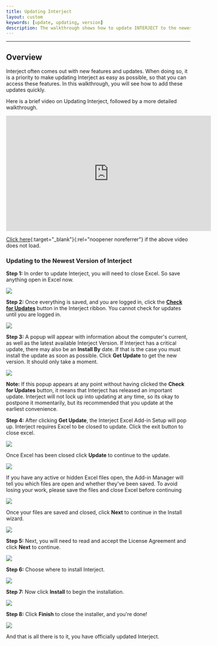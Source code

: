 ```yaml
---
title: Updating Interject
layout: custom
keywords: [update, updating, version]
description: The walkthrough shows how to update INTERJECT to the newest version
---
```

* * *

## Overview

Interject often comes out with new features and updates. When doing so, it is a priority to make updating Interject as easy as possible, so that you can access these features. In this walkthrough, you will see how to add these updates quickly.

Here is a brief video on Updating Interject, followed by a more detailed walkthrough.

<iframe width="560" height="315" src="https://www.youtube.com/embed/uxZB1OYQE0k" frameborder="0" allow="accelerometer; autoplay; encrypted-media; gyroscope; picture-in-picture" allowfullscreen></iframe>

[Click here](https://youtu.be/uxZB1OYQE0k){:target="_blank"}{:rel="noopener noreferrer"} if the above video does not load.

### Updating to the Newest Version of Interject

**Step 1:** In order to update Interject, you will need to close Excel. So save anything open in Excel now.

![](/images/Updating/01.png)
<br>

**Step 2:** Once everything is saved, and you are logged in, click the [**Check for Updates**](/wGetStarted/INTERJECT-Ribbon-Menu-Items.html#check-for-updates) button in the Interject ribbon. You cannot check for updates until you are logged in.

![](/images/Updating/02.png)
<br>

**Step 3:** A popup will appear with information about the computer's current, as well as the latest available Interject Version. If Interject has a critical update, there may also be an **Install By** date. If that is the case you must install the update as soon as possible. Click **Get Update** to get the new version. It should only take a moment.

![](/images/Updating/03.png)
<br>

**Note:** If this popup appears at any point without having clicked the **Check for Updates** button, it means that Interject has released an important update. Interject will not lock up into updating at any time, so its okay to postpone it momentarily, but its recommended that you update at the earliest convenience.

**Step 4:** After clicking **Get Update**, the Interject Excel Add-in Setup will pop up. Interject requires Excel to be closed to update. Click the exit button to close excel.

![](/images/Updating/04.png)
<br>

Once Excel has been closed click **Update** to continue to the update.

![](/images/Updating/05.png)
<br>

If you have any active or hidden Excel files open, the Add-in Manager will tell you which files are open and whether they've been saved. To avoid losing your work, please save the files and close Excel before continuing

![](/images/Updating/CloseExcel.png)
<br>

Once your files are saved and closed, click **Next** to continue in the Install wizard.

![](/images/Updating/06.png)
<br>

**Step 5:** Next, you will need to read and accept the License Agreement and click **Next** to continue.

 ![](/images/Updating/07.png)
<br>

**Step 6:** Choose where to install Interject.

![](/images/Updating/08.png)
<br>

**Step 7:** Now click **Install** to begin the installation.

![](/images/Updating/09.png)
<br>

**Step 8:** Click **Finish** to close the installer, and you're done!

![](/images/Updating/10.png)
<br>

And that is all there is to it, you have officially updated Interject.
